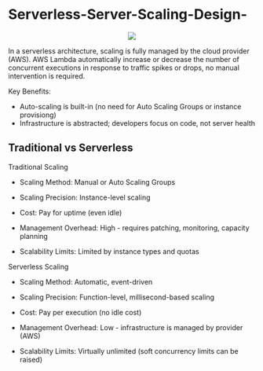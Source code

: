 ﻿# Serverless-Server-Scaling-Design-
<p align="center">
<img src="https://i.imgur.com/Gp1wnwU.png">
</p>

In a serverless architecture, scaling is fully managed by the cloud provider (AWS). AWS Lambda automatically increase or decrease the number of concurrent executions in response to traffic spikes or drops, no manual intervention is required.

Key Benefits:
- Auto-scaling is built-in (no need for Auto Scaling Groups or instance provisiong)
- Infrastructure is abstracted; developers focus on code, not server health

<h2> Traditional vs Serverless</h2> 

Traditional Scaling

- Scaling Method: Manual or Auto Scaling Groups

- Scaling Precision: Instance-level scaling 

- Cost: Pay for uptime (even idle)

- Management Overhead: High - requires patching, monitoring, capacity planning

- Scalability Limits: Limited by instance types and quotas 

Serverless Scaling

- Scaling Method: Automatic, event-driven

- Scaling Precision: Function-level, millisecond-based scaling 

- Cost: Pay per execution (no idle cost)

- Management Overhead: Low - infrastructure is managed by provider (AWS)

- Scalability Limits: Virtually unlimited (soft concurrency limits can be raised)


